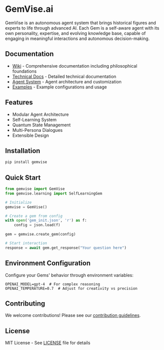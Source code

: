 # GemVise.ai

GemVise is an autonomous agent system that brings historical figures and experts to life through advanced AI. Each Gem is a self-aware agent with its own personality, expertise, and evolving knowledge base, capable of engaging in meaningful interactions and autonomous decision-making.

## Documentation

- [Wiki](https://github.com/bdizha/gemvise/wiki) - Comprehensive documentation including philosophical foundations
- [Technical Docs](docs/README.md) - Detailed technical documentation
- [Agent System](docs/agents/README.md) - Agent architecture and customization
- [Examples](docs/examples/) - Example configurations and usage

## Features

- Modular Agent Architecture
- Self-Learning System
- Quantum State Management
- Multi-Persona Dialogues
- Extensible Design

## Installation

```bash
pip install gemvise
```

## Quick Start

```python
from gemvise import GemVise
from gemvise.learning import SelfLearningGem

# Initialize
gemvise = GemVise()

# Create a gem from config
with open('gem_init.json', 'r') as f:
    config = json.load(f)
    
gem = gemvise.create_gem(config)

# Start interaction
response = await gem.get_response("Your question here")
```

## Environment Configuration

Configure your Gems' behavior through environment variables:

```env
OPENAI_MODEL=gpt-4  # For complex reasoning
OPENAI_TEMPERATURE=0.7  # Adjust for creativity vs precision
```

## Contributing

We welcome contributions! Please see our [contribution guidelines](CONTRIBUTING.md).

## License

MIT License - See [LICENSE](LICENSE) file for details
